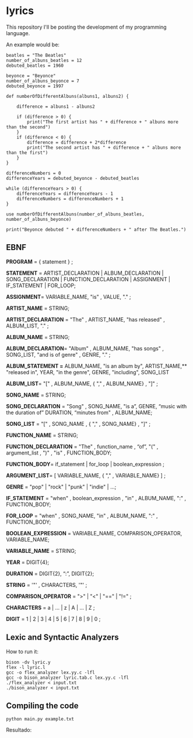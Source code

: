 # lyrics
This repository I'll be posting the development of my programming language. 

An example would be:

```
beatles = "The Beatles"
number_of_albuns_beatles = 12
debuted_beatles = 1960

beyonce = "Beyonce"
number_of_albuns_beyonce = 7
debuted_beyonce = 1997

def numberOfDifferentAlbuns(albuns1, albuns2) {

    difference = albuns1 - albuns2

    if (difference > 0) {
        print("The first artist has " + difference + " albuns more than the second")
    }
    if (difference < 0) {
        difference = difference + 2*difference
        print("The second artist has " + difference + " albuns more than the first")
    }
}

differenceNumbers = 0
differenceYears = debuted_beyonce - debuted_beatles

while (differenceYears > 0) {
    differenceYears = differenceYears - 1
    differenceNumbers = differenceNumbers + 1
}

use numberOfDifferentAlbuns(number_of_albuns_beatles, number_of_albuns_beyonce)

print("Beyonce debuted " + differenceNumbers + " after The Beatles.")
```


## EBNF

**PROGRAM** = { statement } ;

**STATEMENT** = ARTIST_DECLARATION | ALBUM_DECLARATION | SONG_DECLARATION | FUNCTION_DECLARATION | ASSIGNMENT | IF_STATEMENT | FOR_LOOP;

**ASSIGNMENT**= VARIABLE_NAME, "is" , VALUE, "." ;

**ARTIST_NAME** = STRING;

**ARTIST_DECLARATION** = "The" , ARTIST_NAME, "has released" , ALBUM_LIST, "." ;

**ALBUM_NAME** = STRING;

**ALBUM_DECLARATION**= "Album" , ALBUM_NAME, "has songs" , SONG_LIST, "and is of genre" , GENRE, "." ;

**ALBUM_STATEMENT =** ALBUM_NAME, "is an album by", ARTIST_NAME,** "released in", YEAR, "in the genre", GENRE, "including", SONG_LIST

**ALBUM_LIST**= "[" , ALBUM_NAME, { "," , ALBUM_NAME} , "]" ;

**SONG_NAME** = STRING;

**SONG_DECLARATION** = "Song" , SONG_NAME, "is a”, GENRE, “music with the duration of” DURATION, “minutes from" , ALBUM_NAME;

**SONG_LIST** = "[" , SONG_NAME , { "," , SONG_NAME} , "]" ;

**FUNCTION_NAME** = STRING;

**FUNCTION_DECLARATION** = "The" , function_name , “of”, "(" , argument_list , ")" , "is" , FUNCTION_BODY;

**FUNCTION_BODY**= if_statement | for_loop | boolean_expression ;

**ARGUMENT_LIST**= [ VARIABLE_NAME, { "," , VARIABLE_NAME} ] ;

**GENRE** = "pop" | "rock" | "punk" | "indie" | …;

**IF_STATEMENT** = "when" , boolean_expression , "in" , ALBUM_NAME, ":" , FUNCTION_BODY;

**FOR_LOOP** = "when" , SONG_NAME, "in" , ALBUM_NAME, ":" , FUNCTION_BODY;

**BOOLEAN_EXPRESSION** = VARIABLE_NAME, COMPARISON_OPERATOR, VARIABLE_NAME;

**VARIABLE_NAME** = STRING;

**YEAR** = DIGIT{4};

**DURATION** = DIGIT{2}, “:”, DIGIT{2};

**STRING** = '"' , CHARACTERS, '"' ;

**COMPARISON_OPERATOR** = ">" | "<" | "==" | "!=" ;

**CHARACTERS** =  a | ... | z | A | ... | Z ;

**DIGIT** = 1 | 2 | 3 | 4 | 5 | 6 | 7 | 8 | 9 | 0 ;

## Lexic and Syntactic Analyzers

How to run it:
```
bison -dv lyric.y
flex -l lyric.l
gcc -o flex_analyzer lex.yy.c -lfl
gcc -o bison_analyzer lyric.tab.c lex.yy.c -lfl
./flex_analyzer < input.txt
./bison_analyzer < input.txt
```

## Compiling the code

```
python main.py example.txt
```

Resultado: 

